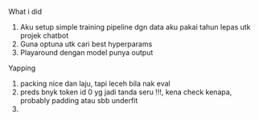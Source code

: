 What i did

1. Aku setup simple training pipeline dgn data aku pakai tahun lepas utk projek chatbot
2. Guna optuna utk cari best hyperparams
3. Playaround dengan model punya output

Yapping

1. packing nice dan laju, tapi leceh bila nak eval
2. preds bnyk token id 0 yg jadi tanda seru !!!, kena check kenapa, probably padding atau sbb underfit
3. 